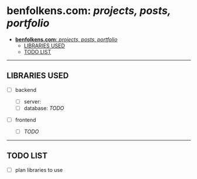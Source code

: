 # **benfolkens.com**: _projects, posts, portfolio_

- [**benfolkens.com**: _projects, posts, portfolio_](#benfolkenscom-projects-posts-portfolio)
  - [LIBRARIES USED](#libraries-used)
  - [TODO LIST](#todo-list)

---

## LIBRARIES USED

- [ ] backend

  - [ ] server:
  - [ ] database: _TODO_

- [ ] frontend
  - [ ] _TODO_

---

## TODO LIST

- [ ] plan libraries to use
